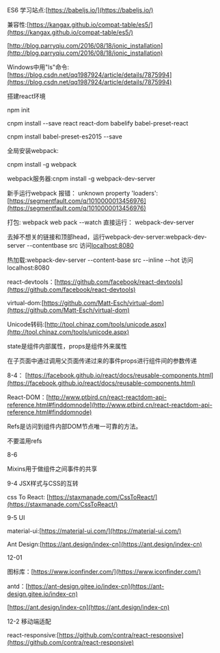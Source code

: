 ES6 学习站点:[https://babeljs.io/](https://babeljs.io/)

兼容性:[https://kangax.github.io/compat-table/es5/](https://kangax.github.io/compat-table/es5/)

[http://blog.parryqiu.com/2016/08/18/ionic_installation](http://blog.parryqiu.com/2016/08/18/ionic_installation)

Windows中用"ls"命令:[https://blog.csdn.net/qq1987924/article/details/7875994](https://blog.csdn.net/qq1987924/article/details/7875994)

搭建react环境

npm init

cnpm install --save react react-dom babelify babel-preset-react

cnpm install babel-preset-es2015 --save

全局安装webpack:

cnpm install -g webpack

webpack服务器:cnpm install -g webpack-dev-server

新手运行webpack 报错： unknown property 'loaders':[https://segmentfault.com/q/1010000013456976](https://segmentfault.com/q/1010000013456976)

打包:
webpack
web pack --watch
直接运行：
webpack-dev-server


去掉不想关的链接和顶部head，运行webpack-dev-server:webpack-dev-server --contentbase src  访问[localhost:8080](localhost:8080)

热加载:webpack-dev-server --content-base src --inline --hot 访问localhost:8080


react-devtools：[https://github.com/facebook/react-devtools](https://github.com/facebook/react-devtools)

virtual-dom:[https://github.com/Matt-Esch/virtual-dom](https://github.com/Matt-Esch/virtual-dom)

Unicode转码:[http://tool.chinaz.com/tools/unicode.aspx](http://tool.chinaz.com/tools/unicode.aspx)

state是组件内部属性，props是组件外来属性

在子页面中通过调用父页面传递过来的事件props进行组件间的参数传递


8-4：
[https://facebook.github.io/react/docs/reusable-components.html](https://facebook.github.io/react/docs/reusable-components.html)

React-DOM：[http://www.ptbird.cn/react-reactdom-api-reference.html#finddomnode](http://www.ptbird.cn/react-reactdom-api-reference.html#finddomnode)

Refs是访问到组件内部DOM节点唯一可靠的方法。

不要滥用refs

8-6

Mixins用于做组件之间事件的共享

9-4 JSX样式与CSS的互转

css To React:
[https://staxmanade.com/CssToReact/](https://staxmanade.com/CssToReact/)

9-5  UI

material-ui:[https://material-ui.com/](https://material-ui.com/)

Ant Design:[https://ant.design/index-cn](https://ant.design/index-cn)

12-01

图标库：[https://www.iconfinder.com/](https://www.iconfinder.com/)

antd：[https://ant-design.gitee.io/index-cn](https://ant-design.gitee.io/index-cn)

[https://ant.design/index-cn](https://ant.design/index-cn)

12-2 移动端适配

react-responsive:[https://github.com/contra/react-responsive](https://github.com/contra/react-responsive)

